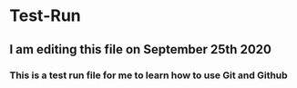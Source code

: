 # Test-Run

## I am editing this file on September 25th 2020

### This is a test run file for me to learn how to use Git and Github

